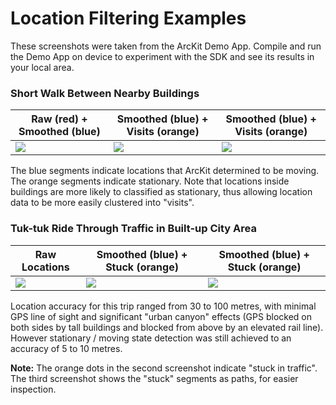 # Location Filtering Examples

These screenshots were taken from the ArcKit Demo App. Compile and run the Demo App on device to 
experiment with the SDK and see its results in your local area. 

### Short Walk Between Nearby Buildings

| Raw (red) + Smoothed (blue) | Smoothed (blue) + Visits (orange) | Smoothed (blue) + Visits (orange) |
| --------------------------- | --------------------------------- | --------------------------------- |
| ![](https://raw.githubusercontent.com/sobri909/ArcKit/master/Screenshots/raw_plus_smoothed.png) | ![](https://raw.githubusercontent.com/sobri909/ArcKit/master/Screenshots/smoothed_plus_visits.png) | ![](https://raw.githubusercontent.com/sobri909/ArcKit/master/Screenshots/smoothed_only.png) |

The blue segments indicate locations that ArcKit determined to be moving. The orange segments indicate
stationary. Note that locations inside buildings are more likely to classified as stationary, thus 
allowing location data to be more easily clustered into "visits".

### Tuk-tuk Ride Through Traffic in Built-up City Area 

| Raw Locations | Smoothed (blue) + Stuck (orange) | Smoothed (blue) + Stuck (orange) |
| ------------- | -------------------------------- | -------------------------------- |
| ![](https://raw.githubusercontent.com/sobri909/ArcKit/master/Screenshots/tuktuk_raw.png) | ![](https://raw.githubusercontent.com/sobri909/ArcKit/master/Screenshots/tuktuk_smoothed_plus_visits.png) | ![](https://raw.githubusercontent.com/sobri909/ArcKit/master/Screenshots/tuktuk_smoothed.png) |

Location accuracy for this trip ranged from 30 to 100 metres, with minimal GPS line of sight and
significant "urban canyon" effects (GPS blocked on both sides by tall buildings and blocked from above by 
an elevated rail line). However stationary / moving state detection was still achieved to an accuracy of 
5 to 10 metres. 

**Note:** The orange dots in the second screenshot indicate "stuck in traffic". The third screenshot 
shows the "stuck" segments as paths, for easier inspection. 

